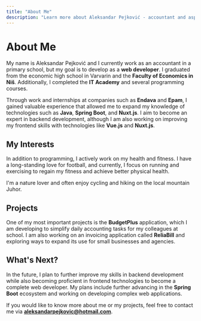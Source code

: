 ```yaml
---
title: "About Me"
description: "Learn more about Aleksandar Pejković - accountant and aspiring web developer."
---
```


# About Me

My name is Aleksandar Pejković and I currently work as an accountant in a primary school, but my goal is to develop as a **web developer**. I graduated from the economic high school in Varvarin and the **Faculty of Economics in Niš**. Additionally, I completed the **IT Academy** and several programming courses.

Through work and internships at companies such as **Endava** and **Epam**, I gained valuable experience that allowed me to expand my knowledge of technologies such as **Java**, **Spring Boot**, and **Nuxt.js**. I aim to become an expert in backend development, although I am also working on improving my frontend skills with technologies like **Vue.js** and **Nuxt.js**.

## My Interests

In addition to programming, I actively work on my health and fitness. I have a long-standing love for football, and currently, I focus on running and exercising to regain my fitness and achieve better physical health.

I'm a nature lover and often enjoy cycling and hiking on the local mountain Juhor.

## Projects

One of my most important projects is the **BudgetPlus** application, which I am developing to simplify daily accounting tasks for my colleagues at school. I am also working on an invoicing application called **ReliaBill** and exploring ways to expand its use for small businesses and agencies.

## What's Next?

In the future, I plan to further improve my skills in backend development while also becoming proficient in frontend technologies to become a complete web developer. My plans include further advancing in the **Spring Boot** ecosystem and working on developing complex web applications.

If you would like to know more about me or my projects, feel free to contact me via **[aleksandarpejkovic@hotmail.com](mailto:aleksandarpejkovic@hotmail.com)**.
